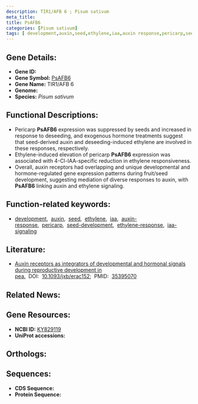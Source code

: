 ```yaml
---
description: TIR1/AFB 6 ; Pisum sativum
meta_title:
title: PsAFB6
categories: [Pisum sativum]
tags: [ development,auxin,seed,ethylene,iaa,auxin response,pericarp,seed development,ethylene response,iaa signaling ]
---
```


## Gene Details:
- **Gene ID:** []()
- **Gene Symbol:** <u>PsAFB6</u>
- **Gene Name:** TIR1/AFB 6
- **Genome:** []()
- **Species:** *Pisum sativum*

## Functional Descriptions:
   - Pericarp **PsAFB6** expression was suppressed by seeds and increased in response to deseeding, and exogenous hormone treatments suggest that seed-derived auxin and deseeding-induced ethylene are involved in these responses, respectively.
   - Ethylene-induced elevation of pericarp **PsAFB6** expression was associated with 4-Cl-IAA-specific reduction in ethylene responsiveness.
   - Overall, auxin receptors had overlapping and unique developmental and hormone-regulated gene expression patterns during fruit/seed development, suggesting mediation of diverse responses to auxin, with **PsAFB6** linking auxin and ethylene signaling.

## Function-related keywords:
   - [development](/tags/development/),&nbsp;&nbsp;[auxin](/tags/auxin/),&nbsp;&nbsp;[seed](/tags/seed/),&nbsp;&nbsp;[ethylene](/tags/ethylene/),&nbsp;&nbsp;[iaa](/tags/iaa/),&nbsp;&nbsp;[auxin-response](/tags/auxin-response/),&nbsp;&nbsp;[pericarp](/tags/pericarp/),&nbsp;&nbsp;[seed-development](/tags/seed-development/),&nbsp;&nbsp;[ethylene-response](/tags/ethylene-response/),&nbsp;&nbsp;[iaa-signaling](/tags/iaa-signaling/)

## Literature:
   - [Auxin receptors as integrators of developmental and hormonal signals during reproductive development in pea.](https://doi.org/10.1093/jxb/erac152)&nbsp;&nbsp;DOI:&nbsp;&nbsp;[10.1093/jxb/erac152](https://doi.org/10.1093/jxb/erac152);&nbsp;&nbsp;PMID:&nbsp;&nbsp;[35395070](https://pubmed.ncbi.nlm.nih.gov/35395070/)

## Related News:

## Gene Resources:
- **NCBI ID:**  [KY829119](https://www.ncbi.nlm.nih.gov/gene/?term=KY829119)
- **UniProt accessions:**  [](https://www.uniprot.org/uniprotkb//entry)

## Orthologs:

## Sequences:
- **CDS Sequence:**
- **Protein Sequence:**
